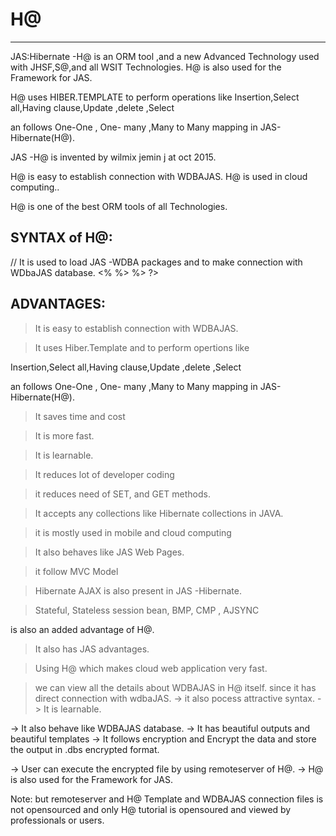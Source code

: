 



# H@
----

JAS:Hibernate  -H@    is  an ORM   tool ,and  a   new  Advanced   Technology  used   with  JHSF,S@,and all  WSIT Technologies.  H@    is  also  used  for  the  Framework  for  JAS.

H@  uses   HIBER.TEMPLATE  to  perform  operations  like Insertion,Select  all,Having  clause,Update  ,delete  ,Select  

an  follows  One-One ,  One- many  ,Many  to Many  mapping   in   JAS-Hibernate(H@).

JAS -H@ is  invented by  wilmix   jemin  j   at  oct   2015.

H@  is   easy  to  establish  connection   with  WDBAJAS.  H@   is  used  in  cloud  computing..

H@  is  one  of   the  best   ORM  tools  of  all  Technologies.



SYNTAX  of  H@:
---------------



<?H@

@HRemote  //  It  is  used  to load  H@ packages

<JAS-WDBA> //  It  is    used   to  load   JAS  -WDBA  packages

and  to make  connection  with  WDbaJAS  database.

<%

<!  H@  template and   Oops   Logic  !>

%>

%>
?>





ADVANTAGES:
----------

>  It  is    easy   to  establish  connection  with  WDBAJAS.

>  It  uses   Hiber.Template  and   to  perform   opertions  like 

Insertion,Select  all,Having  clause,Update  ,delete  ,Select  

an  follows  One-One ,  One- many  ,Many  to Many  mapping   in   JAS-Hibernate(H@).

>  It  saves   time   and   cost

>   It  is   more   fast.

>  It  is  learnable.

> It  reduces   lot  of  developer  coding

> it  reduces   need   of  SET,  and  GET  methods.

>  It  accepts  any  collections   like  Hibernate  collections  in JAVA.

>  it  is  mostly  used  in  mobile   and   cloud  computing

>  It   also behaves   like  JAS  Web Pages.

>  it  follow  MVC  Model  

>  Hibernate   AJAX   is also   present   in  JAS -Hibernate.

>  Stateful,  Stateless  session bean,  BMP,  CMP  ,  AJSYNC

is    also   an  added   advantage  of   H@.

>  It  also   has   JAS  advantages.

> Using  H@  which  makes   cloud  web application  very   fast.

>  we can view   all  the  details   about  WDBAJAS  in  H@  itself.
since   it  has direct  connection  with  wdbaJAS.
->  it  also   pocess  attractive  syntax.
-> It  is   learnable.

 -> It also behave  like  WDBAJAS database.
 -> It  has   beautiful  outputs  and  beautiful  templates
 ->  It follows   encryption  and  Encrypt  the  data  and
 store  the  output in .dbs  encrypted  format.

 ->  User  can  execute  the  encrypted file  by  using remoteserver  of  H@. 
 -> H@    is  also  used  for  the  Framework  for  JAS.
 
 
 Note: but  remoteserver  and  H@  Template  and   WDBAJAS  connection  files  is  not
 opensourced  and only  H@  tutorial   is   opensoured  and  viewed by 
professionals  or  users.


